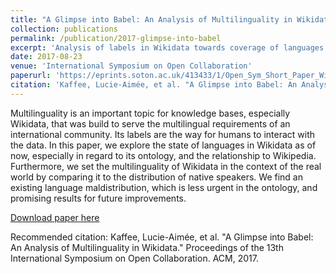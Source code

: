 ```yaml
---
title: "A Glimpse into Babel: An Analysis of Multilinguality in Wikidata"
collection: publications
permalink: /publication/2017-glimpse-into-babel
excerpt: 'Analysis of labels in Wikidata towards coverage of languages'
date: 2017-08-23
venue: 'International Symposium on Open Collaboration'
paperurl: 'https://eprints.soton.ac.uk/413433/1/Open_Sym_Short_Paper_Wikidata_Multilingual.pdf'
citation: 'Kaffee, Lucie-Aimée, et al. "A Glimpse into Babel: An Analysis of Multilinguality in Wikidata." Proceedings of the 13th International Symposium on Open Collaboration. ACM, 2017.'
---
```

Multilinguality is an important topic for knowledge bases, especially Wikidata, that
was build to serve the multilingual requirements of an international community. Its labels are
the way for humans to interact with the data. In this paper, we explore the state of languages
in Wikidata as of now, especially in regard to its ontology, and the relationship to Wikipedia.
Furthermore, we set the multilinguality of Wikidata in the context of the real world by
comparing it to the distribution of native speakers. We find an existing language
maldistribution, which is less urgent in the ontology, and promising results for future
improvements.

[Download paper here](https://eprints.soton.ac.uk/413433/1/Open_Sym_Short_Paper_Wikidata_Multilingual.pdf)

Recommended citation: Kaffee, Lucie-Aimée, et al. "A Glimpse into Babel: An Analysis of Multilinguality in Wikidata." Proceedings of the 13th International Symposium on Open Collaboration. ACM, 2017.